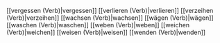 [[vergessen (Verb)|vergessen]]
[[verlieren (Verb)|verlieren]]
[[verzeihen (Verb)|verzeihen]]
[[wachsen (Verb)|wachsen]]
[[wägen (Verb)|wägen]]
[[waschen (Verb)|waschen]]
[[weben (Verb)|weben]]
[[weichen (Verb)|weichen]]
[[weisen (Verb)|weisen]]
[[wenden (Verb)|wenden]]
